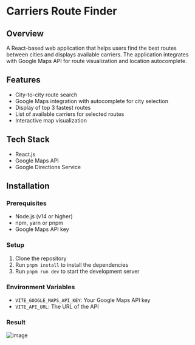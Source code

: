 # Carriers Route Finder

## Overview
A React-based web application that helps users find the best routes between cities and displays available carriers. The application integrates with Google Maps API for route visualization and location autocomplete.

## Features
- City-to-city route search
- Google Maps integration with autocomplete for city selection
- Display of top 3 fastest routes
- List of available carriers for selected routes
- Interactive map visualization

## Tech Stack
- React.js
- Google Maps API
- Google Directions Service

## Installation

### Prerequisites
- Node.js (v14 or higher)
- npm, yarn or pnpm
- Google Maps API key

### Setup
1. Clone the repository
2. Run `pnpm install` to install the dependencies
3. Run `pnpm run dev` to start the development server

### Environment Variables
- `VITE_GOOGLE_MAPS_API_KEY`: Your Google Maps API key
- `VITE_API_URL`: The URL of the API

### Result
![image](https://github.com/user-attachments/assets/a678bc94-7f43-4e69-b71f-1c901ac8615f)

